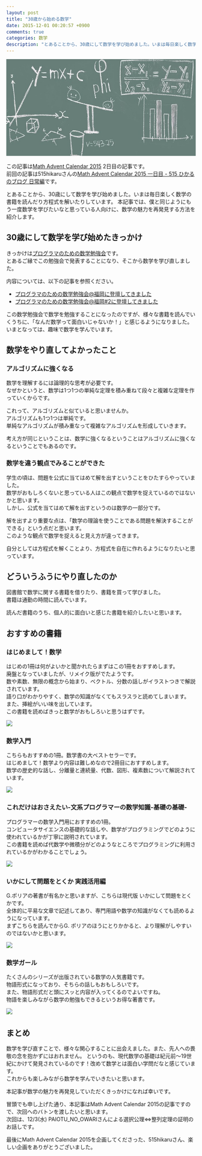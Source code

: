 ```yaml
---
layout: post
title: "30歳から始める数学"
date: 2015-12-01 00:20:57 +0900
comments: true
categories: 数学
description: "とあることから、30歳にして数学を学び始めました。いまは毎日楽しく数学の書籍を読んだり方程式を解いたりしています。本記事では、僕と同じようにもう一度数学を学びたいなと思っている人向けに、数学の魅力を再発見する方法を紹介します。"
---
```


![math-image](/images/math-1547018_640.jpg)

この記事は[Math Advent Calendar 2015](http://www.adventar.org/calendars/852) 2日目の記事です。  
前回の記事は515hikaruさんの[Math Advent Calendar 2015 一日目 - 515 ひかるのブログ 日常編](http://hikaru515.hatenablog.com/entry/2015/12/01/000000)です。  

とあることから、30歳にして数学を学び始めました。いまは毎日楽しく数学の書籍を読んだり方程式を解いたりしています。
本記事では、僕と同じようにもう一度数学を学びたいなと思っている人向けに、数学の魅力を再発見する方法を紹介します。  

## 30歳にして数学を学び始めたきっかけ
きっかけは[プログラマのための数学勉強会](http://maths4pg-fuk.connpass.com/event/18609/)です。  
とあるご縁でこの勉強会で発表することになり、そこから数学を学び直しました。  

内容については、以下の記事を参照ください。

* [プログラマのための数学勉強会@福岡に登壇してきました](http://shoyan.github.io/blog/2015/09/08/mathematics-for-programmer/)
* [プログラマのための数学勉強会@福岡#2に登壇してきました](http://shoyan.github.io/blog/2015/11/11/mathematics-for-programmer-second/)

この数学勉強会で数学を勉強することになったのですが、様々な書籍を読んでいくうちに、「なんだ数学って面白いじゃないか！」と感じるようになりました。  
いまとなっては、趣味で数学を学んでいます。  

## 数学をやり直してよかったこと

### アルゴリズムに強くなる
数学を理解するには論理的な思考が必要です。  
なぜかというと、数学は1つ1つの単純な定理を積み重ねて段々と複雑な定理を作っていくからです。  

これって、アルゴリズムと似ていると思いませんか。  
アルゴリズムも1つ1つは単純です。  
単純なアルゴリズムが積み重なって複雑なアルゴリズムを形成していきます。  

考え方が同じということは、数学に強くなるということはアルゴリズムに強くなるということでもあるのです。  

### 数学を違う観点でみることができた
学生の頃は、問題を公式に当てはめて解を出すということをひたすらやっていました。  
数学がおもしろくないと思っている人はこの観点で数学を捉えているのではないかと思います。  
しかし、公式を当てはめて解を出すというのは数学の一部分です。  

解を出すより重要な点は、「数学の理論を使うことである問題を解決することができる」という点だと思います。  
このような観点で数学を捉えると見え方が違ってきます。  

自分としては方程式を解くことより、方程式を自在に作れるようになりたいと思っています。  

## どういうふうにやり直したのか
図書館で数学に関する書籍を借りたり、書籍を買って学びました。  
書籍は通勤の時間に読んでいます。

読んだ書籍のうち、個人的に面白いと感じた書籍を紹介したいと思います。

## おすすめの書籍

### はじめまして！数学
はじめの1冊は何がよいかと聞かれたらまずはこの1冊をおすすめします。  
廃盤となっていましたが、リメイク版がでたようです。  
数や素数、無限の概念から始まり、ベクトル、分数の話しがイラストつきで解説されています。  
語り口がわかりやすく、数学の知識がなくてもスラスラと読めてしまいます。  
また、挿絵がいい味を出しています。  
この書籍を読めばきっと数学がおもしろいと思うはずです。  

<a rel="nofollow" href="http://www.amazon.co.jp/gp/product/448602060X/ref=as_li_ss_il?ie=UTF8&camp=247&creative=7399&creativeASIN=448602060X&linkCode=as2&tag=syoyama-22"><img border="0" src="http://ws-fe.amazon-adsystem.com/widgets/q?_encoding=UTF8&ASIN=448602060X&Format=_SL250_&ID=AsinImage&MarketPlace=JP&ServiceVersion=20070822&WS=1&tag=syoyama-22" ></a><img src="http://ir-jp.amazon-adsystem.com/e/ir?t=syoyama-22&l=as2&o=9&a=448602060X" width="1" height="1" border="0" alt="" style="border:none !important; margin:0px !important;" />

### 数学入門
こちらもおすすめの1冊。数学書の大ベストセラーです。  
はじめまして！数学より内容は難しめなので2冊目におすすめします。  
数学の歴史的な話し、分離量と連続量、代数、図形、複素数について解説されています。  

<a rel="nofollow" href="http://www.amazon.co.jp/gp/product/4004160049/ref=as_li_ss_il?ie=UTF8&camp=247&creative=7399&creativeASIN=4004160049&linkCode=as2&tag=syoyama-22"><img border="0" src="http://ws-fe.amazon-adsystem.com/widgets/q?_encoding=UTF8&ASIN=4004160049&Format=_SL250_&ID=AsinImage&MarketPlace=JP&ServiceVersion=20070822&WS=1&tag=syoyama-22" ></a><img src="http://ir-jp.amazon-adsystem.com/e/ir?t=syoyama-22&l=as2&o=9&a=4004160049" width="1" height="1" border="0" alt="" style="border:none !important; margin:0px !important;" />


### これだけはおさえたい-文系プログラマーの数学知識-基礎の基礎-
プログラマーの数学入門用におすすめの1冊。  
コンピュータサイエンスの基礎的な話しや、数学がプログラミングでどのように使われているかが丁寧に説明されています。  
この書籍を読めば代数学や微積分がどのようなところでプログラミングに利用されているかがわかることでしょう。

<a rel="nofollow" href="http://www.amazon.co.jp/gp/product/4774139947/ref=as_li_tf_il?ie=UTF8&camp=247&creative=1211&creativeASIN=4774139947&linkCode=as2&tag=syoyama-22"><img border="0" src="http://ws-fe.amazon-adsystem.com/widgets/q?_encoding=UTF8&ASIN=4774139947&Format=_SL250_&ID=AsinImage&MarketPlace=JP&ServiceVersion=20070822&WS=1&tag=syoyama-22" ></a><img src="http://ir-jp.amazon-adsystem.com/e/ir?t=syoyama-22&l=as2&o=9&a=4774139947" width="1" height="1" border="0" alt="" style="border:none !important; margin:0px !important;" />

### いかにして問題をとくか 実践活用編
G.ポリアの著書が有名かと思いますが、こちらは現代版 いかにして問題をとくかです。  
全体的に平易な文章で記述してあり、専門用語や数学の知識がなくても読めるようになっています。  
まずこちらを読んでからG. ポリアのほうにとりかかると、より理解がしやすいのではないかと思います。

<a rel="nofollow" href="http://www.amazon.co.jp/gp/product/4621085298/ref=as_li_ss_il?ie=UTF8&camp=247&creative=7399&creativeASIN=4621085298&linkCode=as2&tag=syoyama-22"><img border="0" src="http://ws-fe.amazon-adsystem.com/widgets/q?_encoding=UTF8&ASIN=4621085298&Format=_SL250_&ID=AsinImage&MarketPlace=JP&ServiceVersion=20070822&WS=1&tag=syoyama-22" ></a><img src="http://ir-jp.amazon-adsystem.com/e/ir?t=syoyama-22&l=as2&o=9&a=4621085298" width="1" height="1" border="0" alt="" style="border:none !important; margin:0px !important;" />

### 数学ガール
たくさんのシリーズが出版されている数学の人気書籍です。  
物語形式になっており、そちらの話しもおもしろいです。  
また、物語形式だと頭にスッと内容が入ってくるのでよいですね。  
物語を楽しみながら数学の勉強もできるというお得な著書です。  

<a rel="nofollow" href="http://www.amazon.co.jp/gp/product/4797341378/ref=as_li_ss_il?ie=UTF8&camp=247&creative=7399&creativeASIN=4797341378&linkCode=as2&tag=syoyama-22"><img border="0" src="http://ws-fe.amazon-adsystem.com/widgets/q?_encoding=UTF8&ASIN=4797341378&Format=_SL250_&ID=AsinImage&MarketPlace=JP&ServiceVersion=20070822&WS=1&tag=syoyama-22" ></a><img src="http://ir-jp.amazon-adsystem.com/e/ir?t=syoyama-22&l=as2&o=9&a=4797341378" width="1" height="1" border="0" alt="" style="border:none !important; margin:0px !important;" />

## まとめ
数学を学び直すことで、様々な関心することに出会えました。また、先人への畏敬の念を抱かずにはおれません。
というのも、現代数学の基礎は紀元前〜19世紀にかけて発見されているのです！改めて数学とは面白い学問だなと感じています。  
これからも楽しみながら数学を学んでいきたいと思います。  

本記事が数学の魅力を再発見していただくきっかけになれば幸いです。

冒頭でも申し上げた通り、本記事はMath Advent Calendar 2015の記事ですので、次回へのバトンを渡したいと思います。  
次回は、12/3(水) PAIOTU_NO_OWARIさんによる選択公理⇔整列定理の証明のお話しです。  

最後にMath Advent Calendar 2015を企画してくださった、515hikaruさん、楽しい企画をありがとうございました。
